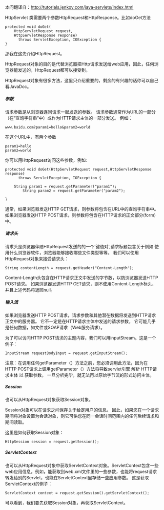 本问翻译自：http://tutorials.jenkov.com/java-servlets/index.html

HttpServlet 类需要两个参数HttpRequest和HttpResponse。比如doGet方法
```
protected void doGet(
    HttpServletRequest request,
    HttpServletResponse response)
      throws ServletException, IOException {
}
```
那我在这先介绍HttpRequest。

HttpRequest对象的目的是代替浏览器把Http请求发送给web应用，因此，任何浏览器能发送的，HttpRequest都可以接受到。

HttpRequest对象有很多方法，这里只介绍重要的，剩余的有兴趣的话你可以自己看JavaDoc。

##### 参数
请求参数是从浏览器连同请求一起发送的参数。 请求参数通常作为URL的一部分（在“查询字符串”中）或作为HTTP请求主体的一部分发送。 例如：
```
www.baidu.com?param1=hello&param2=world
```
在这个URL中，有两个参数
```
param1=hello
param2=world
```
你可以用HttpRequest访问这些参数，例如:
```
protected void doGet(HttpServletRequest request,HttpServletResponse response)
      throws ServletException, IOException {

    String param1 = request.getParameter("param1");
        String param2 = request.getParameter("param2");

}
```
通常，如果浏览器发送HTTP GET请求，则参数将包含在URL中的查询字符串中。 如果浏览器发送HTTP POST请求，则参数将包含在HTTP请求的正文部分(form)中。

##### 请求头

请求头是浏览器伴随HttpRequest发送的的一个'键值对',请求标题包含关于例如 使用什么浏览器软件，浏览器能够接收哪些文件类型等等。
我们可以使用HttpRequest对象来接受请求头：
```
String contentLength = request.getHeader("Content-Length");    
```
Content-Length头包含在HTTP请求正文中发送的字节数，以防浏览器发送HTTP POST请求。 如果浏览器发送HTTP GET请求，则不使用Content-Length标头，并且上述代码将返回null。

##### 输入流
如果浏览器发送HTTP POST请求，请求参数和其他潜在数据将发送到HTTP请求正文中的服务器。 它不一定是在HTTP请求主体中发送的请求参数。 它可能几乎是任何数据，如文件或SOAP请求（Web服务请求）。

为了可以访问HTTP POST请求的主题内容，我们可以用inputStream。这是一个例子：
```
InputStream requestBodyInput = request.getInputStream();   
```
注意：在调用任何getParameter（）方法之前，您必须调用此方法，因为在HTTP POST请求上调用getParameter（）方法将导致servlet引擎 解析 HTTP请求主体 以 获取参数。 一旦分析完毕，就无法再以原始字节流的形式访问主体。

##### Session
也可以从HttpRequest对象获取Session对象。

Session对象可以在请求之间保存关于给定用户的信息。 因此，如果您在一个请求期间将对象设置为会话对象，则它可供您在同一会话时间范围内的任何后续请求和期间读取。

这里是如何获取Session对象：
```
HttpSession session = request.getSession();
```
##### ServletContext

也可以从HttpRequest对象中获取ServletContext对象。ServletContext包含一些web应用信息。例如，能获取到web.xml文件里的一些参数，也能将request请求转发给别的Servlet，也能在ServletContext里存储一些应用参数。
这是获取ServletContext的例子：
```
ServletContext context = request.getSession().getServletContext();    
```
可以看到，我们要先获取Session对象，再获取ServletContext。





